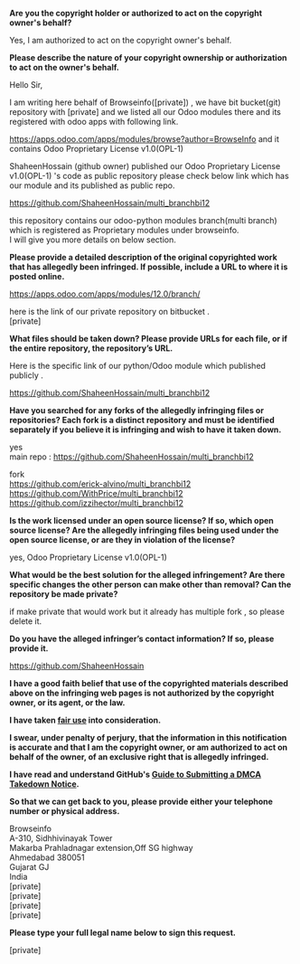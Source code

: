 **Are you the copyright holder or authorized to act on the copyright owner's behalf?**

Yes, I am authorized to act on the copyright owner's behalf.

**Please describe the nature of your copyright ownership or authorization to act on the owner's behalf.**

Hello Sir,

I am writing here behalf of Browseinfo([private]) , we have bit bucket(git) repository with [private] and we listed all our Odoo modules there and its registered with odoo apps with following link.

https://apps.odoo.com/apps/modules/browse?author=BrowseInfo and it contains Odoo Proprietary License v1.0(OPL-1)

ShaheenHossain (github owner) published our Odoo Proprietary License v1.0(OPL-1) 's code as public repository please check below link which has our module and its published as public repo.

https://github.com/ShaheenHossain/multi_branchbi12

this repository contains our odoo-python modules branch(multi branch) which is registered as Proprietary modules under browseinfo.  
I will give you more details on below section.

**Please provide a detailed description of the original copyrighted work that has allegedly been infringed. If possible, include a URL to where it is posted online.**

https://apps.odoo.com/apps/modules/12.0/branch/

here is the link of our private repository on bitbucket .  
[private]

**What files should be taken down? Please provide URLs for each file, or if the entire repository, the repository’s URL.**

Here is the specific link of our python/Odoo module which published publicly .

https://github.com/ShaheenHossain/multi_branchbi12

**Have you searched for any forks of the allegedly infringing files or repositories? Each fork is a distinct repository and must be identified separately if you believe it is infringing and wish to have it taken down.**

yes  
main repo : https://github.com/ShaheenHossain/multi_branchbi12

fork  
https://github.com/erick-alvino/multi_branchbi12  
https://github.com/WithPrice/multi_branchbi12  
https://github.com/izzihector/multi_branchbi12

**Is the work licensed under an open source license? If so, which open source license? Are the allegedly infringing files being used under the open source license, or are they in violation of the license?**

yes, Odoo Proprietary License v1.0(OPL-1)

**What would be the best solution for the alleged infringement? Are there specific changes the other person can make other than removal? Can the repository be made private?**

if make private that would work but it already has multiple fork , so please delete it.

**Do you have the alleged infringer’s contact information? If so, please provide it.**

https://github.com/ShaheenHossain

**I have a good faith belief that use of the copyrighted materials described above on the infringing web pages is not authorized by the copyright owner, or its agent, or the law.**

**I have taken <a href="https://www.lumendatabase.org/topics/22">fair use</a> into consideration.**

**I swear, under penalty of perjury, that the information in this notification is accurate and that I am the copyright owner, or am authorized to act on behalf of the owner, of an exclusive right that is allegedly infringed.**

**I have read and understand GitHub's <a href="https://docs.github.com/articles/guide-to-submitting-a-dmca-takedown-notice/">Guide to Submitting a DMCA Takedown Notice</a>.**

**So that we can get back to you, please provide either your telephone number or physical address.**

Browseinfo  
A-310, Sidhhivinayak Tower  
Makarba Prahladnagar extension,Off SG highway  
Ahmedabad 380051  
Gujarat GJ  
India  
[private]  
[private]  
[private]  
[private]  

**Please type your full legal name below to sign this request.**

[private]
